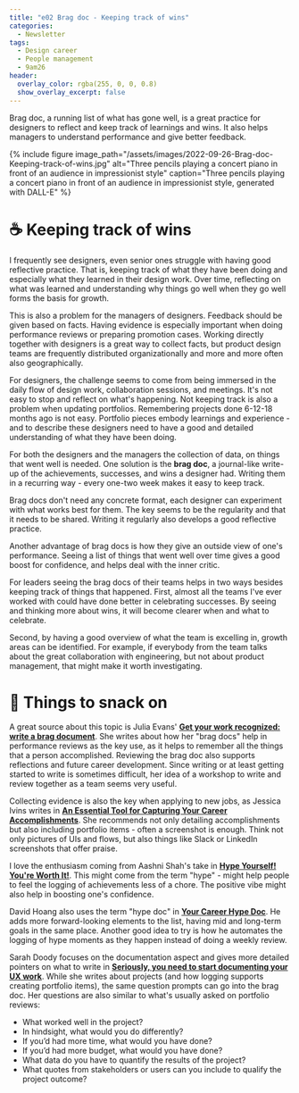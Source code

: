 ```yaml
---
title: "e02 Brag doc - Keeping track of wins"
categories:
  - Newsletter
tags:
  - Design career
  - People management
  - 9am26
header:
  overlay_color: rgba(255, 0, 0, 0.8)
  show_overlay_excerpt: false
---
```


Brag doc, a running list of what has gone well, is a great practice for designers to reflect and keep track of learnings and wins. It also helps managers to understand performance and give better feedback.

{% include figure image_path="/assets/images/2022-09-26-Brag-doc-Keeping-track-of-wins.jpg" alt="Three pencils playing a concert piano in front of an audience in impressionist style" caption="Three pencils playing a concert piano in front of an audience in impressionist style, generated with DALL-E" %}


# ☕ Keeping track of wins

I frequently see designers, even senior ones struggle with having good reflective practice. That is, keeping track of what they have been doing and especially what they learned in their design work. Over time, reflecting on what was learned and understanding why things go well when they go well forms the basis for growth.

This is also a problem for the managers of designers. Feedback should be given based on facts. Having evidence is especially important when doing performance reviews or preparing promotion cases. Working directly together with designers is a great way to collect facts, but product design teams are frequently distributed organizationally and more and more often also geographically.

For designers, the challenge seems to come from being immersed in the daily flow of design work, collaboration sessions, and meetings. It's not easy to stop and reflect on what's happening. Not keeping track is also a problem when updating portfolios. Remembering projects done 6-12-18 months ago is not easy. Portfolio pieces embody learnings and experience - and to describe these designers need to have a good and detailed understanding of what they have been doing.

For both the designers and the managers the collection of data, on things that went well is needed. One solution is the **brag doc**, a journal-like write-up of the achievements, successes, and wins a designer had. Writing them in a recurring way - every one-two week makes it easy to keep track.

Brag docs don't need any concrete format, each designer can experiment with what works best for them. The key seems to be the regularity and that it needs to be shared. Writing it regularly also develops a good reflective practice.

Another advantage of brag docs is how they give an outside view of one's performance. Seeing a list of things that went well over time gives a good boost for confidence, and helps deal with the inner critic.

For leaders seeing the brag docs of their teams helps in two ways besides keeping track of things that happened. First, almost all the teams I've ever worked with could have done better in celebrating successes. By seeing and thinking more about wins, it will become clearer when and what to celebrate.

Second, by having a good overview of what the team is excelling in, growth areas can be identified. For example, if everybody from the team talks about the great collaboration with engineering, but not about product management, that might make it worth investigating.

# 🍪 Things to snack on

A great source about this topic is Julia Evans' **[Get your work recognized: write a brag document](https://jvns.ca/blog/brag-documents/)**. She writes about how her "brag docs" help in performance reviews as the key use, as it helps to remember all the things that a person accomplished. Reviewing the brag doc also supports reflections and future career development. Since writing or at least getting started to write is sometimes difficult, her idea of a workshop to write and review together as a team seems very useful.

Collecting evidence is also the key when applying to new jobs, as Jessica Ivins writes in **[An Essential Tool for Capturing Your Career Accomplishments](https://alistapart.com/article/the-career-management-document/)**. She recommends not only detailing accomplishments but also including portfolio items - often a screenshot is enough. Think not only pictures of UIs and flows, but also things like Slack or LinkedIn screenshots that offer praise.

I love the enthusiasm coming from Aashni Shah's take in **[Hype Yourself! You're Worth It!](https://aashni.me/blog/hype-yourself-youre-worth-it/)**. This might come from the term "hype" - might help people to feel the logging of achievements less of a chore. The positive vibe might also help in boosting one's confidence.

David Hoang also uses the term "hype doc" in **[Your Career Hype Doc](https://www.proofofconcept.pub/p/your-career-hype-doc)**. He adds more forward-looking elements to the list, having mid and long-term goals in the same place. Another good idea to try is how he automates the logging of hype moments as they happen instead of doing a weekly review.

Sarah Doody focuses on the documentation aspect and gives more detailed pointers on what to write in **[Seriously, you need to start documenting your UX work](https://www.invisionapp.com/inside-design/document-your-ux-work/)**. While she writes about projects (and how logging supports creating portfolio items), the same question prompts can go into the brag doc. Her questions are also similar to what's usually asked on portfolio reviews:

- What worked well in the project?
- In hindsight, what would you do differently?
- If you’d had more time, what would you have done?
- If you’d had more budget, what would you have done?
- What data do you have to quantify the results of the project?
- What quotes from stakeholders or users can you include to qualify the project outcome?
